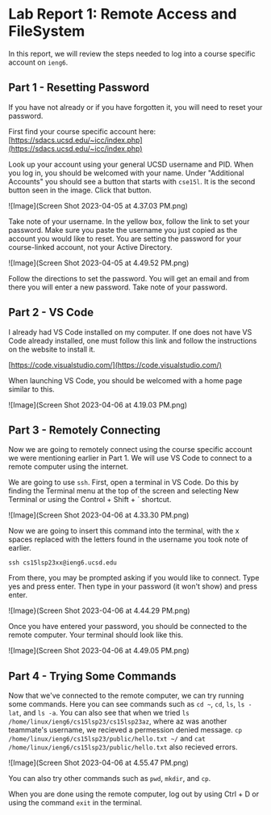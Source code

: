 # Lab Report 1: Remote Access and FileSystem

In this report, we will review the steps needed to log into a course specific account on `ieng6`.

## Part 1 - Resetting Password
If you have not already or if you have forgotten it, you will need to reset your password. 

First find your course specific account here: [https://sdacs.ucsd.edu/~icc/index.php](https://sdacs.ucsd.edu/~icc/index.php)

Look up your account using your general UCSD username and PID. When you log in, you should be welcomed with your name. Under "Additional Accounts" you should see a button that starts with `cse15l`. It is the second button seen in the image. Click that button. 

![Image](Screen Shot 2023-04-05 at 4.37.03 PM.png)

Take note of your username. In the yellow box, follow the link to set your password. Make sure you paste the username you just copied as the account you would like to reset. You are setting the password for your course-linked account, not your Active Directory. 

![Image](Screen Shot 2023-04-05 at 4.49.52 PM.png)

Follow the directions to set the password. You will get an email and from there you will enter a new password. Take note of your password. 

## Part 2 - VS Code
I already had VS Code installed on my computer. If one does not have VS Code already installed, one must follow this link and follow the instructions on the website to install it. 

[https://code.visualstudio.com/](https://code.visualstudio.com/)

When launching VS Code, you should be welcomed with a home page similar to this. 

![Image](Screen Shot 2023-04-06 at 4.19.03 PM.png)

## Part 3 - Remotely Connecting
Now we are going to remotely connect using the course specific account we were mentioning earlier in Part 1. We will use VS Code to connect to a remote computer using the internet. 

We are going to use `ssh`. First, open a terminal in VS Code. Do this by finding the Terminal menu at the top of the screen and selecting New Terminal or using the Control + Shift + ` shortcut. 

![Image](Screen Shot 2023-04-06 at 4.33.30 PM.png)

Now we are going to insert this command into the terminal, with the x spaces replaced with the letters found in the username you took note of earlier. 

`ssh cs15lsp23xx@ieng6.ucsd.edu`

From there, you may be prompted asking if you would like to connect. Type yes and press enter. Then type in your password (it won't show) and press enter. 

![Image}(Screen Shot 2023-04-06 at 4.44.29 PM.png)

Once you have entered your password, you should be connected to the remote computer. Your terminal should look like this. 

![Image](Screen Shot 2023-04-06 at 4.49.05 PM.png)

## Part 4 - Trying Some Commands
Now that we've connected to the remote computer, we can try running some commands. Here you can see commands such as `cd ~`, `cd`, `ls`, `ls -lat`, and `ls -a`. You can also see that when we tried `ls /home/linux/ieng6/cs15lsp23/cs15lsp23az`, where az was another teammate's username, we recieved a permession denied message. `cp /home/linux/ieng6/cs15lsp23/public/hello.txt ~/` and `cat /home/linux/ieng6/cs15lsp23/public/hello.txt` also recieved errors.  

![Image](Screen Shot 2023-04-06 at 4.55.47 PM.png)

You can also try other commands such as `pwd`, `mkdir`, and `cp`.

When you are done using the remote computer, log out by using Ctrl + D or using the command `exit` in the terminal.
